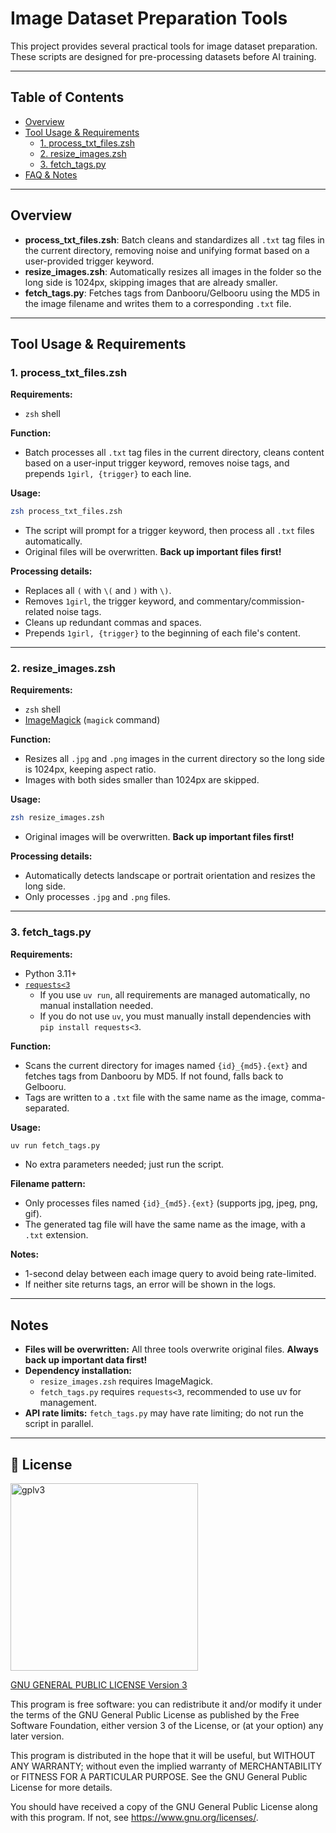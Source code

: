 # Image Dataset Preparation Tools

This project provides several practical tools for image dataset preparation. These scripts are designed for pre-processing datasets before AI training.

---

## Table of Contents

-   [Overview](#overview)
-   [Tool Usage & Requirements](#tool-usage--requirements)
    -   [1. process_txt_files.zsh](#1-processtxtfileszsh)
    -   [2. resize_images.zsh](#2-resizeimageszsh)
    -   [3. fetch_tags.py](#3-fetchtagspy)
-   [FAQ & Notes](#faq--notes)

---

## Overview

-   **process_txt_files.zsh**: Batch cleans and standardizes all `.txt` tag files in the current directory, removing noise and unifying format based on a user-provided trigger keyword.
-   **resize_images.zsh**: Automatically resizes all images in the folder so the long side is 1024px, skipping images that are already smaller.
-   **fetch_tags.py**: Fetches tags from Danbooru/Gelbooru using the MD5 in the image filename and writes them to a corresponding `.txt` file.

---

## Tool Usage & Requirements

### 1. process_txt_files.zsh

**Requirements:**

-   `zsh` shell

**Function:**

-   Batch processes all `.txt` tag files in the current directory, cleans content based on a user-input trigger keyword, removes noise tags, and prepends `1girl, {trigger}` to each line.

**Usage:**

```bash
zsh process_txt_files.zsh
```

-   The script will prompt for a trigger keyword, then process all `.txt` files automatically.
-   Original files will be overwritten. **Back up important files first!**

**Processing details:**

-   Replaces all `(` with `\(` and `)` with `\)`.
-   Removes `1girl`, the trigger keyword, and commentary/commission-related noise tags.
-   Cleans up redundant commas and spaces.
-   Prepends `1girl, {trigger}` to the beginning of each file's content.

---

### 2. resize_images.zsh

**Requirements:**

-   `zsh` shell
-   [ImageMagick](https://imagemagick.org/) (`magick` command)

**Function:**

-   Resizes all `.jpg` and `.png` images in the current directory so the long side is 1024px, keeping aspect ratio.
-   Images with both sides smaller than 1024px are skipped.

**Usage:**

```bash
zsh resize_images.zsh
```

-   Original images will be overwritten. **Back up important files first!**

**Processing details:**

-   Automatically detects landscape or portrait orientation and resizes the long side.
-   Only processes `.jpg` and `.png` files.

---

### 3. fetch_tags.py

**Requirements:**

-   Python 3.11+
-   [`requests<3`](https://pypi.org/project/requests/)
    -   If you use `uv run`, all requirements are managed automatically, no manual installation needed.
    -   If you do not use `uv`, you must manually install dependencies with `pip install requests<3`.

**Function:**

-   Scans the current directory for images named `{id}_{md5}.{ext}` and fetches tags from Danbooru by MD5. If not found, falls back to Gelbooru.
-   Tags are written to a `.txt` file with the same name as the image, comma-separated.

**Usage:**

```bash
uv run fetch_tags.py
```

-   No extra parameters needed; just run the script.

**Filename pattern:**

-   Only processes files named `{id}_{md5}.{ext}` (supports jpg, jpeg, png, gif).
-   The generated tag file will have the same name as the image, with a `.txt` extension.

**Notes:**

-   1-second delay between each image query to avoid being rate-limited.
-   If neither site returns tags, an error will be shown in the logs.

---

## Notes

-   **Files will be overwritten:** All three tools overwrite original files. **Always back up important data first!**
-   **Dependency installation:**
    -   `resize_images.zsh` requires ImageMagick.
    -   `fetch_tags.py` requires `requests<3`, recommended to use uv for management.
-   **API rate limits:** `fetch_tags.py` may have rate limiting; do not run the script in parallel.

---

## 📜 License

<img src="https://github.com/user-attachments/assets/f4d883c0-80d1-4980-a9f4-eebf31a28b02" alt="gplv3" width="300" />

[GNU GENERAL PUBLIC LICENSE Version 3](LICENSE)

This program is free software: you can redistribute it and/or modify it under the terms of the GNU General Public License as published by the Free Software Foundation, either version 3 of the License, or (at your option) any later version.

This program is distributed in the hope that it will be useful, but WITHOUT ANY WARRANTY; without even the implied warranty of MERCHANTABILITY or FITNESS FOR A PARTICULAR PURPOSE. See the GNU General Public License for more details.

You should have received a copy of the GNU General Public License along with this program. If not, see <https://www.gnu.org/licenses/>.
